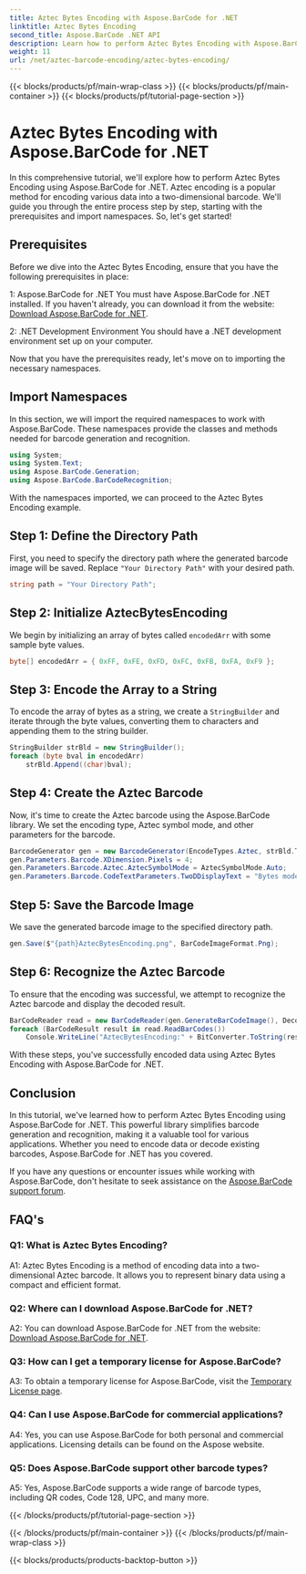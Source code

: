 ```yaml
---
title: Aztec Bytes Encoding with Aspose.BarCode for .NET
linktitle: Aztec Bytes Encoding
second_title: Aspose.BarCode .NET API
description: Learn how to perform Aztec Bytes Encoding with Aspose.BarCode for .NET. Step-by-step guide, prerequisites, and code examples included.
weight: 11
url: /net/aztec-barcode-encoding/aztec-bytes-encoding/
---
```


{{< blocks/products/pf/main-wrap-class >}}
{{< blocks/products/pf/main-container >}}
{{< blocks/products/pf/tutorial-page-section >}}

# Aztec Bytes Encoding with Aspose.BarCode for .NET

In this comprehensive tutorial, we'll explore how to perform Aztec Bytes Encoding using Aspose.BarCode for .NET. Aztec encoding is a popular method for encoding various data into a two-dimensional barcode. We'll guide you through the entire process step by step, starting with the prerequisites and import namespaces. So, let's get started!

## Prerequisites

Before we dive into the Aztec Bytes Encoding, ensure that you have the following prerequisites in place:

1: Aspose.BarCode for .NET
You must have Aspose.BarCode for .NET installed. If you haven't already, you can download it from the website: [Download Aspose.BarCode for .NET](https://releases.aspose.com/barcode/net/).

2: .NET Development Environment
You should have a .NET development environment set up on your computer.

Now that you have the prerequisites ready, let's move on to importing the necessary namespaces.

## Import Namespaces

In this section, we will import the required namespaces to work with Aspose.BarCode. These namespaces provide the classes and methods needed for barcode generation and recognition.

```csharp
using System;
using System.Text;
using Aspose.BarCode.Generation;
using Aspose.BarCode.BarCodeRecognition;
```

With the namespaces imported, we can proceed to the Aztec Bytes Encoding example.


## Step 1: Define the Directory Path

First, you need to specify the directory path where the generated barcode image will be saved. Replace `"Your Directory Path"` with your desired path.

```csharp
string path = "Your Directory Path";
```

## Step 2: Initialize AztecBytesEncoding

We begin by initializing an array of bytes called `encodedArr` with some sample byte values.

```csharp
byte[] encodedArr = { 0xFF, 0xFE, 0xFD, 0xFC, 0xFB, 0xFA, 0xF9 };
```

## Step 3: Encode the Array to a String

To encode the array of bytes as a string, we create a `StringBuilder` and iterate through the byte values, converting them to characters and appending them to the string builder.

```csharp
StringBuilder strBld = new StringBuilder();
foreach (byte bval in encodedArr)
    strBld.Append((char)bval);
```

## Step 4: Create the Aztec Barcode

Now, it's time to create the Aztec barcode using the Aspose.BarCode library. We set the encoding type, Aztec symbol mode, and other parameters for the barcode.

```csharp
BarcodeGenerator gen = new BarcodeGenerator(EncodeTypes.Aztec, strBld.ToString());
gen.Parameters.Barcode.XDimension.Pixels = 4;
gen.Parameters.Barcode.Aztec.AztecSymbolMode = AztecSymbolMode.Auto;
gen.Parameters.Barcode.CodeTextParameters.TwoDDisplayText = "Bytes mode";
```

## Step 5: Save the Barcode Image

We save the generated barcode image to the specified directory path.

```csharp
gen.Save($"{path}AztecBytesEncoding.png", BarCodeImageFormat.Png);
```

## Step 6: Recognize the Aztec Barcode

To ensure that the encoding was successful, we attempt to recognize the Aztec barcode and display the decoded result.

```csharp
BarCodeReader read = new BarCodeReader(gen.GenerateBarCodeImage(), DecodeType.Aztec);
foreach (BarCodeResult result in read.ReadBarCodes())
    Console.WriteLine("AztecBytesEncoding:" + BitConverter.ToString(result.CodeBytes));
```

With these steps, you've successfully encoded data using Aztec Bytes Encoding with Aspose.BarCode for .NET.

## Conclusion

In this tutorial, we've learned how to perform Aztec Bytes Encoding using Aspose.BarCode for .NET. This powerful library simplifies barcode generation and recognition, making it a valuable tool for various applications. Whether you need to encode data or decode existing barcodes, Aspose.BarCode for .NET has you covered.

If you have any questions or encounter issues while working with Aspose.BarCode, don't hesitate to seek assistance on the [Aspose.BarCode support forum](https://forum.aspose.com/c/barcode/13).

## FAQ's

### Q1: What is Aztec Bytes Encoding?

A1: Aztec Bytes Encoding is a method of encoding data into a two-dimensional Aztec barcode. It allows you to represent binary data using a compact and efficient format.

### Q2: Where can I download Aspose.BarCode for .NET?

A2: You can download Aspose.BarCode for .NET from the website: [Download Aspose.BarCode for .NET](https://releases.aspose.com/barcode/net/).

### Q3: How can I get a temporary license for Aspose.BarCode?

A3: To obtain a temporary license for Aspose.BarCode, visit the [Temporary License page](https://purchase.aspose.com/temporary-license/).

### Q4: Can I use Aspose.BarCode for commercial applications?

A4: Yes, you can use Aspose.BarCode for both personal and commercial applications. Licensing details can be found on the Aspose website.

### Q5: Does Aspose.BarCode support other barcode types?

A5: Yes, Aspose.BarCode supports a wide range of barcode types, including QR codes, Code 128, UPC, and many more.

{{< /blocks/products/pf/tutorial-page-section >}}

{{< /blocks/products/pf/main-container >}}
{{< /blocks/products/pf/main-wrap-class >}}

{{< blocks/products/products-backtop-button >}}
